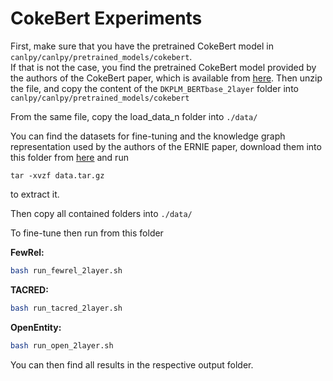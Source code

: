 # CokeBert Experiments

First, make sure that you have the pretrained CokeBert model in `canlpy/canlpy/pretrained_models/cokebert`.  
If that is not the case, you find the pretrained CokeBert model provided by the authors of the CokeBert paper, which is available from [here](https://drive.google.com/file/d/1Ce7Nq7vJ83l4lOV9SiiN2Kq831z_phsV/view?usp=sharing). 
Then unzip the file, and copy the content of the `DKPLM_BERTbase_2layer` folder into `canlpy/canlpy/pretrained_models/cokebert` 

From the same file, copy the load_data_n folder into `./data/`

You can find the datasets for fine-tuning and the knowledge graph representation used by the authors of the ERNIE paper, download them into this folder from [here](https://drive.google.com/open?id=1HlWw7Q6-dFSm9jNSCh4VaBf1PlGqt9im) and run 

```shell
tar -xvzf data.tar.gz
```
to extract it. 

Then copy all contained folders into `./data/`

To fine-tune then run from this folder

**FewRel:**

```bash
bash run_fewrel_2layer.sh
````

**TACRED:**

```bash
bash run_tacred_2layer.sh
```

**OpenEntity:**

```bash
bash run_open_2layer.sh
```

You can then find all results in the respective output folder.
